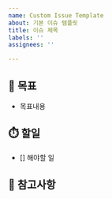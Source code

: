 ```yaml
---
name: Custom Issue Template
about: 기본 이슈 템플릿
title: 이슈 제목
labels: ''
assignees: ''

---
```


## 🚀 목표
- 목표내용

## ⏱️ 할일
- [] 해야할 일

## 💬 참고사항
